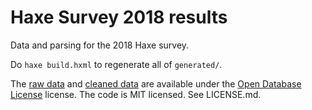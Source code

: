 # Haxe Survey 2018 results

Data and parsing for the 2018 Haxe survey.

Do `haxe build.hxml` to regenerate all of `generated/`.

The [raw data](blob/master/data.csv) and [cleaned data](blob/master/generated/clean.csv) are available under the [Open Database License](https://opendatacommons.org/licenses/odbl/index.html) license.
The code is MIT licensed.
See LICENSE.md.
